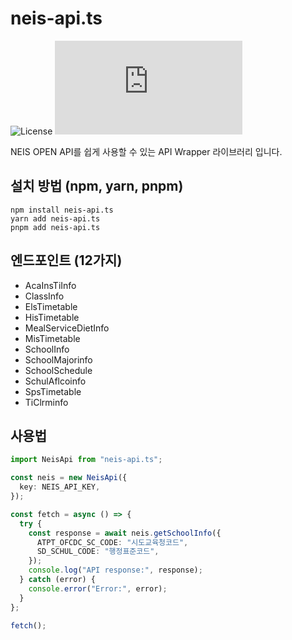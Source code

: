# neis-api.ts
![License](https://img.shields.io/badge/License-MIT-blue.svg?style=flat-square) ![npm](https://img.shields.io/npm/v/neis-api.ts?style=flat-square)

NEIS OPEN API를 쉽게 사용할 수 있는 API Wrapper 라이브러리 입니다.

## 설치 방법 (npm, yarn, pnpm)
```
npm install neis-api.ts
yarn add neis-api.ts
pnpm add neis-api.ts
```

## 엔드포인트 (12가지)
* AcaInsTiInfo
* ClassInfo
* ElsTimetable
* HisTimetable
* MealServiceDietInfo
* MisTimetable
* SchoolInfo
* SchoolMajorinfo
* SchoolSchedule
* SchulAflcoinfo
* SpsTimetable
* TiClrminfo

## 사용법
```ts
import NeisApi from "neis-api.ts";

const neis = new NeisApi({
  key: NEIS_API_KEY,
});

const fetch = async () => {
  try {
    const response = await neis.getSchoolInfo({
      ATPT_OFCDC_SC_CODE: "시도교육청코드",
      SD_SCHUL_CODE: "행정표준코드",
    });
    console.log("API response:", response);
  } catch (error) {
    console.error("Error:", error);
  }
};

fetch();
```
